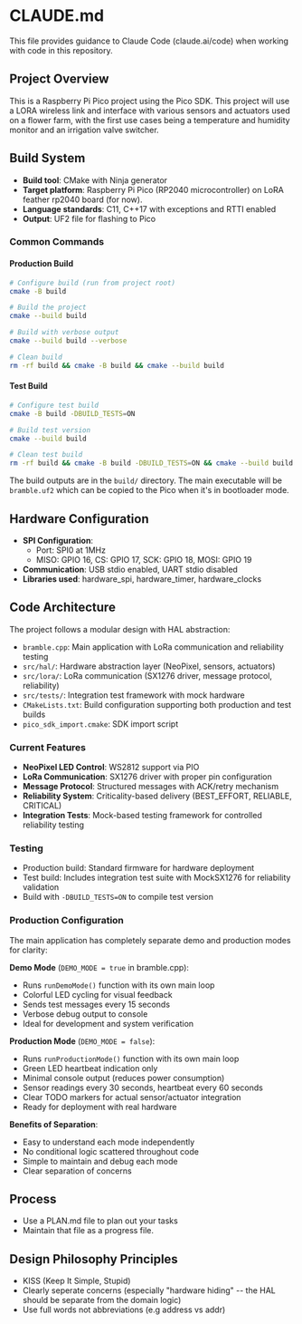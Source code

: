 # CLAUDE.md

This file provides guidance to Claude Code (claude.ai/code) when working with code in this repository.

## Project Overview

This is a Raspberry Pi Pico project using the Pico SDK. This project will use a LORA wireless link and interface with various sensors and actuators used on a flower farm, with the first use cases being a temperature and humidity monitor and an irrigation valve switcher.

## Build System

- **Build tool**: CMake with Ninja generator
- **Target platform**: Raspberry Pi Pico (RP2040 microcontroller) on LoRA feather rp2040 board (for now).
- **Language standards**: C11, C++17 with exceptions and RTTI enabled
- **Output**: UF2 file for flashing to Pico

### Common Commands

#### Production Build
```bash
# Configure build (run from project root)
cmake -B build

# Build the project
cmake --build build

# Build with verbose output
cmake --build build --verbose

# Clean build
rm -rf build && cmake -B build && cmake --build build
```

#### Test Build
```bash
# Configure test build
cmake -B build -DBUILD_TESTS=ON

# Build test version
cmake --build build

# Clean test build
rm -rf build && cmake -B build -DBUILD_TESTS=ON && cmake --build build
```

The build outputs are in the `build/` directory. The main executable will be `bramble.uf2` which can be copied to the Pico when it's in bootloader mode.

## Hardware Configuration

- **SPI Configuration**: 
  - Port: SPI0 at 1MHz
  - MISO: GPIO 16, CS: GPIO 17, SCK: GPIO 18, MOSI: GPIO 19
- **Communication**: USB stdio enabled, UART stdio disabled
- **Libraries used**: hardware_spi, hardware_timer, hardware_clocks

## Code Architecture

The project follows a modular design with HAL abstraction:
- `bramble.cpp`: Main application with LoRa communication and reliability testing
- `src/hal/`: Hardware abstraction layer (NeoPixel, sensors, actuators)
- `src/lora/`: LoRa communication (SX1276 driver, message protocol, reliability)
- `src/tests/`: Integration test framework with mock hardware
- `CMakeLists.txt`: Build configuration supporting both production and test builds
- `pico_sdk_import.cmake`: SDK import script

### Current Features
- **NeoPixel LED Control**: WS2812 support via PIO
- **LoRa Communication**: SX1276 driver with proper pin configuration
- **Message Protocol**: Structured messages with ACK/retry mechanism  
- **Reliability System**: Criticality-based delivery (BEST_EFFORT, RELIABLE, CRITICAL)
- **Integration Tests**: Mock-based testing framework for controlled reliability testing

### Testing
- Production build: Standard firmware for hardware deployment
- Test build: Includes integration test suite with MockSX1276 for reliability validation
- Build with `-DBUILD_TESTS=ON` to compile test version

### Production Configuration
The main application has completely separate demo and production modes for clarity:

**Demo Mode** (`DEMO_MODE = true` in bramble.cpp):
- Runs `runDemoMode()` function with its own main loop
- Colorful LED cycling for visual feedback
- Sends test messages every 15 seconds
- Verbose debug output to console
- Ideal for development and system verification

**Production Mode** (`DEMO_MODE = false`):
- Runs `runProductionMode()` function with its own main loop
- Green LED heartbeat indication only
- Minimal console output (reduces power consumption)
- Sensor readings every 30 seconds, heartbeat every 60 seconds
- Clear TODO markers for actual sensor/actuator integration
- Ready for deployment with real hardware

**Benefits of Separation**:
- Easy to understand each mode independently
- No conditional logic scattered throughout code
- Simple to maintain and debug each mode
- Clear separation of concerns

## Process

* Use a PLAN.md file to plan out your tasks
* Maintain that file as a progress file.

## Design Philosophy Principles
* KISS (Keep It Simple, Stupid)
* Clearly seperate concerns (especially "hardware hiding" -- the HAL should be separate from the domain logic)
* Use full words not abbreviations (e.g address vs addr)

